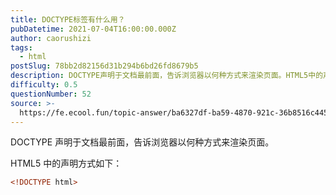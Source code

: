```yaml
---
title: DOCTYPE标签有什么用？
pubDatetime: 2021-07-04T16:00:00.000Z
author: caorushizi
tags:
  - html
postSlug: 78bb2d82156d31b294b6bd26fd8679b5
description: DOCTYPE声明于文档最前面，告诉浏览器以何种方式来渲染页面。HTML5中的声明方式如下：```html<!DOCTYPEhtml>```
difficulty: 0.5
questionNumber: 52
source: >-
  https://fe.ecool.fun/topic-answer/ba6327df-ba59-4870-921c-36b8516c4451?orderBy=updateTime&order=desc&tagId=12
---
```


DOCTYPE 声明于文档最前面，告诉浏览器以何种方式来渲染页面。

HTML5 中的声明方式如下：

```html
<!DOCTYPE html>
```
